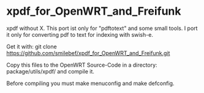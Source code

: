 xpdf_for_OpenWRT_and_Freifunk
=============================

xpdf without X. This port ist only for "pdftotext" and some small tools.
I port it only for converting pdf to text for indexing with swish-e.


Get it with:
git clone https://github.com/smilebef/xpdf_for_OpenWRT_and_Freifunk.git


Copy this files to the OpenWRT Source-Code in a directory:
package/utils/xpdf/
and compile it.

Before compiling you must make menuconfig and make defconfig.


